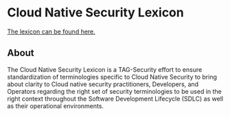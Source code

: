 # Cloud Native Security Lexicon

[The lexicon can be found here.](cloud-native-security-lexicon.md)

## About

The Cloud Native Security Lexicon is a TAG-Security effort to ensure
standardization of terminologies specific to Cloud Native Security to bring
about clarity to Cloud native security practitioners, Developers, and Operators
regarding the right set of security terminologies to be used in the right
context throughout the Software Development Lifecycle <!-- cspell:disable -->
(SDLC) as well as their
operational environments.
